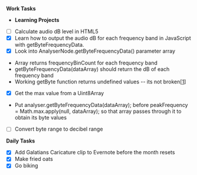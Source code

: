 **Work Tasks**

- **Learning Projects**
- [ ] Calculate audio dB level in HTML5
- [X] Learn how to output the audio dB for each frequency band in JavaScript with getByteFrequencyData.
- [X] Look into AnalyserNode.getByteFrequencyData() parameter array
- Array returns frequencyBinCount for each frequency band
- getByteFrequencyData(dataArray) should return the dB of each frequency band
- Working getByte function returns undefined values -- its not broken[[1](https://stackoverflow.com/questions/20019285/html-5-audio-analysernode-getbytefrequencydata-returns-undefined)]
- [X] Get the max value from a Uint8Array
- Put analyser.getByteFrequencyData(dataArray); before peakFrequency = Math.max.apply(null, dataArray); so that array passes through it to obtain its byte values
- [ ] Convert byte range to decibel range

**Daily Tasks**

- [X] Add Galatians Caricature clip to Evernote before the month resets
- [X] Make fried oats
- [X] Go biking